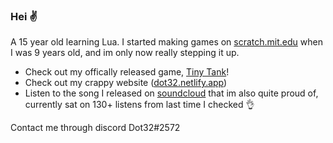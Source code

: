 ### Hei ✌️
A 15 year old learning Lua. I started making games on [scratch.mit.edu](scratch.mit.edu/users/dot32) when I was 9 years old, and im only now really stepping it up.

- Check out my offically released game, [Tiny Tank](https://dot32.itch.io/tiny-tank)!
- Check out my crappy website ([dot32.netlify.app](https://dot32.netlify.app/index.html))
- Listen to the song I released on [soundcloud](https://soundcloud.com/dot32/journey-to-the-clouds) that im also quite proud of, currently sat on 130+ listens from last time I checked 👌 

Contact me through discord Dot32#2572
<!---
### Hey! ✌️

I'm a 15 year old currently learning Lua in my spare time! Check out my released game [Tiny Tank](dot32.itch.io) that i made in Love2D

I first started making games on [scratch.mit.edu](scratch.mit.edu/users/dot32) when I was 9 years old, and have decided to try step it up with a little more serious programming. I've made a crappy website ([dot32.netlify.app](dot32.netlify.app)) and i've released my first game, which i am super proud of :D

If you would like to contact me, message me through my discord by adding Dot32#2572

Listen to the song I made on [soundcloud](https://soundcloud.com/dot32/journey-to-the-clouds) that im also quite proud of, currently sat on 130+ listens from last time I checked 👌 
--->
